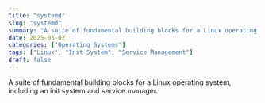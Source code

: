 ```yaml
---
title: "systemd"
slug: "systemd"
summary: "A suite of fundamental building blocks for a Linux operating system, including an init system and service manager."
date: 2025-08-02
categories: ["Operating Systems"]
tags: ["Linux", "Init System", "Service Management"]
draft: false
---
```


A suite of fundamental building blocks for a Linux operating system, including an init system and service manager.
